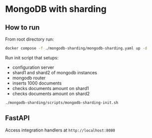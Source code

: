 # MongoDB with sharding

## How to run

From root directory run:

```bash
docker compose -f ./mongodb-sharding/mongodb-sharding.yaml up -d
```

Run init script that setups:

- configuration server
- shard1 and shard2 of mongodb instances
- mongodb router
- inserts 1000 documents
- checks documents amount on shard1
- checks documents amount on shard2

```bash
./mongodb-sharding/scripts/mongodb-sharding-init.sh
```

## FastAPI

Access integration handlers at `http://localhost:8080`
